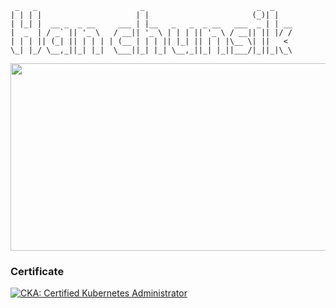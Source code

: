```
 _   _                       _                         _  _    
| | | |                     | |                       (_)| |   
| |_| |  __ _  _ __     ___ | |__   _   _  _ __   ___  _ | | __
|  _  | / _` || '_ \   / __|| '_ \ | | | || '_ \ / __|| || |/ /
| | | || (_| || | | | | (__ | | | || |_| || | | |\__ \| ||   < 
\_| |_/ \__,_||_| |_|  \___||_| |_| \__,_||_| |_||___/|_||_|\_\

```

<a href="https://www.gitanimals.org/en_US?utm_medium=image&utm_source=han-chunsik&utm_content=farm">
<img
  src="https://render.gitanimals.org/farms/han-chunsik"
  width="600"
  height="300"
/>
</a>

### Certificate
<!--START_SECTION:badges-->
[![CKA: Certified Kubernetes Administrator](https://images.credly.com/size/110x110/images/8b8ed108-e77d-4396-ac59-2504583b9d54/cka_from_cncfsite__281_29.png)](http://www.credly.com/badges/33fb02ec-62c5-4250-ae8e-a2508764afc7 "CKA: Certified Kubernetes Administrator")
<!--END_SECTION:badges-->
